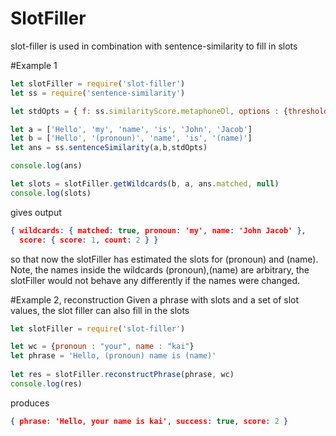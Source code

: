 # SlotFiller
slot-filler is used in combination with sentence-similarity to fill in slots

#Example 1

```javascript
let slotFiller = require('slot-filler')
let ss = require('sentence-similarity')

let stdOpts = { f: ss.similarityScore.metaphoneDl, options : {threshold: 0.3} }

let a = ['Hello', 'my', 'name', 'is', 'John', 'Jacob']
let b = ['Hello', '(pronoun)', 'name', 'is', '(name)']
let ans = ss.sentenceSimilarity(a,b,stdOpts) 	

console.log(ans)

let slots = slotFiller.getWildcards(b, a, ans.matched, null)
console.log(slots)
```
gives output
```json
{ wildcards: { matched: true, pronoun: 'my', name: 'John Jacob' },
  score: { score: 1, count: 2 } }
```
so that now the slotFiller has estimated the slots for (pronoun) and
(name).  Note, the names inside the wildcards (pronoun),(name) are arbitrary,
the slotFiller would not behave any differently if the names were changed.

#Example 2, reconstruction
Given a phrase with slots and a set of slot values, the slot filler can also fill
in the slots

```javascript
let slotFiller = require('slot-filler')

let wc = {pronoun : "your", name : "kai"}
let phrase = 'Hello, (pronoun) name is (name)'
	
let res = slotFiller.reconstructPhrase(phrase, wc)
console.log(res)
```
produces
```json
{ phrase: 'Hello, your name is kai', success: true, score: 2 }
```